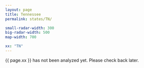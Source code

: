 ```yaml
---
layout: page
title: Tennessee
permalink: states/TN/

small-radar-width: 300
big-radar-width: 500
map-width: 700

xx: "TN"
---
```


<p>{{ page.xx }} has not been analyzed yet. Please check back later.</p>